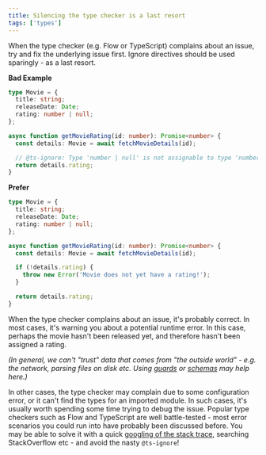 ```yaml
---
title: Silencing the type checker is a last resort
tags: ['types']
---
```


When the type checker (e.g. Flow or TypeScript) complains about an issue, try and
fix the underlying issue first. Ignore directives should be used sparingly - as a
last resort.

**Bad Example**

```typescript
type Movie = {
  title: string;
  releaseDate: Date;
  rating: number | null;
};

async function getMovieRating(id: number): Promise<number> {
  const details: Movie = await fetchMovieDetails(id);

  // @ts-ignore: Type 'number | null' is not assignable to type 'number'
  return details.rating;
}
```

**Prefer**

```typescript
type Movie = {
  title: string;
  releaseDate: Date;
  rating: number | null;
};

async function getMovieRating(id: number): Promise<number> {
  const details: Movie = await fetchMovieDetails(id);

  if (!details.rating) {
    throw new Error('Movie does not yet have a rating!');
  }

  return details.rating;
}
```

When the type checker complains about an issue, it's probably correct. In most
cases, it's warning you about a potential runtime error. In this case, perhaps
the movie hasn't been released yet, and therefore hasn't been assigned a rating.

_(In general, we can't "trust" data that comes from "the outside world" - e.g.
the network, parsing files on disk etc. Using [guards][guards] or [schemas](ajv)
may help here.)_

[guards]: /return-early/
[ajv]: https://github.com/ajv-validator/ajv

In other cases, the type checker may complain due to some configuration error, or
it can't find the types for an imported module. In such cases, it's usually worth
spending some time trying to debug the issue. Popular type checkers such as Flow
and TypeScript are well battle-tested - most error scenarios you could run into
have probably been discussed before. You may be able to solve it with a quick
[googling of the stack trace](how-to-google), searching StackOverflow etc - and
avoid the nasty `@ts-ignore`!

[how-to-google]: https://dev.to/swyx/how-to-google-your-errors-2l6o